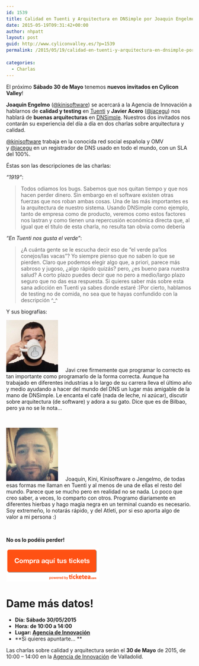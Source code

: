 ```yaml
---
id: 1539
title: Calidad en Tuenti y Arquitectura en DNSimple por Joaquin Engelmo y Javier Acero
date: 2015-05-19T09:31:42+00:00
author: nhpatt
layout: post
guid: http://www.cyliconvalley.es/?p=1539
permalink: /2015/05/19/calidad-en-tuenti-y-arquitectura-en-dnsimple-por-joaquin-engelmo-y-javier-acero/

categories:
  - Charlas
---
```

El próximo **Sábado 30 de Mayo** tenemos **nuevos invitados en Cylicon Valley**!

**Joaquin Engelmo** ([@kinisoftware](https://twitter.com/@kinisoftware)) se acercará a la Agencia de Innovación a hablarnos de **calidad y testing** en [Tuenti](https://www.tuenti.com) y **Javier Acero** ([@jacegu](https://twitter.com/@jacegu)) nos hablará de **buenas arquitecturas** en [DNSimple](https://dnsimple.com/). Nuestros dos invitados nos contarán su experiencia del día a día en dos charlas sobre arquitectura y calidad.

[@kinisoftware](https://twitter.com/@kinisoftware) trabaja en la conocida red social española y OMV y [@jacegu](https://twitter.com/@jacegu) en un registrador de DNS usado en todo el mundo, con un SLA del 100%.

Éstas son las descripciones de las charlas:

_&#8220;1919&#8221;_:

> Todos odiamos los bugs. Sabemos que nos quitan tiempo y que nos hacen perder dinero. Sin embargo en el software existen otras fuerzas que nos roban ambas cosas. Una de las más importantes es la arquitectura de nuestro sistema. Usando DNSimple como ejemplo, tanto de empresa como de producto, veremos como estos factores nos lastran y como tienen una repercusión económica directa que, al igual que el título de esta charla, no resulta tan obvia como debería

_&#8220;En Tuenti nos gusta el verde&#8221;_:

> ¿A cuánta gente se le escucha decir eso de &#8220;el verde pa&#8217;los conejos/las vacas&#8221;? Yo siempre pienso que no saben lo que se pierden. Claro que podemos elegir algo que, a priori, parece más sabroso y jugoso, ¿algo rápido quizás? pero, ¿es bueno para nuestra salud? A corto plazo puedes decir que no pero a medio/largo plazo seguro que no das esa respuesta. Si quieres saber más sobre esta sana adicción en Tuenti ya sabes donde estaré  :)Por cierto, hablamos de testing no de comida, no sea que te hayas confundido con la descripción ^_^

Y sus biografías:

<img class="alignleft wp-image-1543" style="padding-right: 20px;" src="/assets/2015/05/vxpVYNjE.jpeg" alt="vxpVYNjE" width="140" height="140" />Javi cree firmemente que programar lo correcto es tan importante como programarlo de la forma correcta. Aunque ha trabajado en diferentes industrias a lo largo de su carrera lleva el último año y medio ayudando a hacer del mundo del DNS un lugar más amigable de la mano de DNSimple. Le encanta el café (nada de leche, ni azúcar), discutir sobre arquitectura (de software) y adora a su gato. Dice que es de Bilbao, pero ya no se le nota&#8230;

&nbsp;

[<img class="alignleft wp-image-1544" style="padding-right: 20px;" src="/assets/2015/05/Screen-Shot-2015-05-19-at-01.55.36.png" alt="Screen Shot 2015-05-19 at 01.55.36" width="140" height="143" />](/assets/2015/05/Screen-Shot-2015-05-19-at-01.55.36.png)Joaquín, Kini, Kinisoftware o Jengelmo, de todas esas formas me llaman en Tuenti y al menos de una de ellas el resto del mundo. Parece que se mucho pero en realidad no se nada. Lo poco que creo saber, a veces, lo comparto con otros. Programo diariamente en diferentes hierbas y hago magia negra en un terminal cuando es necesario. Soy extremeño, lo notarás rápido, y del Atleti, por si eso aporta algo de valor a mi persona :)

&nbsp;

**No os lo podéis perder!**

<a href="https://www.ticketea.com/testing-y-calidad/" target="_blank"><img class=" aligncenter" title="Entradas" src="/assets/2014/04/buyhere1.png" alt="" width="250" height="90" /></a>

# Dame más datos!

  * **Día: Sábado 30/05/2015**
  * **Hora: de 10:00 a 14:00**
  * **Lugar: [Agencia de Innovación](https://www.google.es/maps/place/Agencia+de+Innovaci%C3%B3n/@41.618862,-4.747401,17z/data=!3m1!4b1!4m2!3m1!1s0xd476cde13c9d9df:0xc54421ea5d686678)**
  * **Si quieres apuntarte… **

Las charlas sobre calidad y arquitectura serán el **30 de Mayo** de 2015, de 10:00 – 14:00 en la [Agencia de Innovación](https://www.google.es/maps/place/Agencia+de+Innovaci%C3%B3n/@41.618862,-4.747401,17z/data=!3m1!4b1!4m2!3m1!1s0xd476cde13c9d9df:0xc54421ea5d686678) de Valladolid.